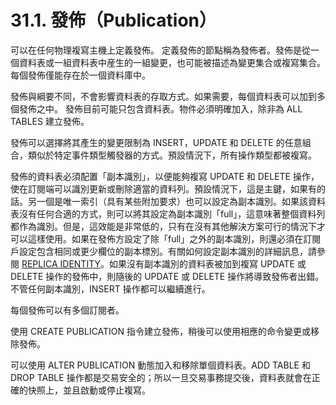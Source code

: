 # 31.1. 發佈（Publication）

可以在任何物理複寫主機上定義發佈。 定義發佈的節點稱為發佈者。發佈是從一個資料表或一組資料表中産生的一組變更，也可能被描述為變更集合或複寫集合。每個發佈僅能存在於一個資料庫中。

發佈與綱要不同，不會影響資料表的存取方式。如果需要，每個資料表可以加到多個發佈之中。 發佈目前可能只包含資料表。物件必須明確加入，除非為 ALL TABLES 建立發佈。

發佈可以選擇將其產生的變更限制為 INSERT，UPDATE 和 DELETE 的任意組合，類似於特定事件類型觸發器的方式。預設情況下，所有操作類型都被複寫。

發佈的資料表必須配置「副本識別」，以便能夠複寫 UPDATE 和 DELETE 操作，使在訂閱端可以識別更新或刪除適當的資料列。預設情況下，這是主鍵，如果有的話。另一個是唯一索引（具有某些附加要求）也可以設定為副本識別。如果該資料表沒有任何合適的方式，則可以將其設定為副本識別「full」，這意味著整個資料列都作為識別。但是，這效能是非常低的，只有在沒有其他解決方案可行的情況下才可以這樣使用。如果在發佈方設定了除「full」之外的副本識別，則還必須在訂閱戶設定包含相同或更少欄位的副本標別。有關如何設定副本識別的詳細訊息，請參閱 [REPLICA IDENTITY](../../reference/sql-commands/alter-table.md#ming)。如果沒有副本識別的資料表被加到複寫 UPDATE 或 DELETE 操作的發佈中，則隨後的 UPDATE 或 DELETE 操作將導致發佈者出錯。不管任何副本識別，INSERT 操作都可以繼續進行。

每個發佈可以有多個訂閱者。

使用 CREATE PUBLICATION 指令建立發佈，稍後可以使用相應的命令變更或移除發佈。

可以使用 ALTER PUBLICATION 動態加入和移除單個資料表。ADD TABLE 和 DROP TABLE 操作都是交易安全的；所以一旦交易事務提交後，資料表就會在正確的快照上，並且啟動或停止複寫。

